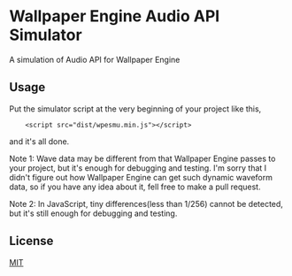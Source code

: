# Wallpaper Engine Audio API Simulator

A simulation of Audio API for Wallpaper Engine

## Usage

Put the simulator script at the very beginning of your project like this,

```
	<script src="dist/wpesmu.min.js"></script>
```

and it's all done.

Note 1: Wave data may be different from that Wallpaper Engine passes to your project, but it's enough for debugging and testing. I'm sorry that I didn't figure out how Wallpaper Engine can get such dynamic waveform data, so if you have any idea about it, fell free to make a pull request.

Note 2: In JavaScript, tiny differences(less than 1/256) cannot be detected, but it's still enough for debugging and testing.

## License
[MIT](http://cos.mit-license.org/)
